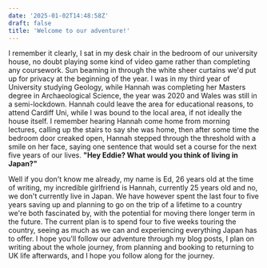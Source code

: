 ```yaml
---
date: '2025-01-02T14:48:58Z'
draft: false
title: 'Welcome to our adventure!'
---
```


I remember it clearly, I sat in my desk chair in the bedroom of our university house, no doubt playing some kind of video game rather than completing any coursework. Sun beaming in through the white sheer curtains we'd put up for privacy at the beginning of the year. I was in my third year of University studying Geology, while Hannah was completing her Masters degree in Archaeological Science, the year was 2020 and Wales was still in a semi-lockdown. Hannah could leave the area for educational reasons, to attend Cardiff Uni, while I was bound to the local area, if not ideally the house itself. I remember hearing Hannah come home from morning lectures, calling up the stairs to say she was home, then after some time the bedroom door creaked open, Hannah stepped through the threshold with a smile on her face, saying one sentence that would set a course for the next five years of our lives. **"Hey Eddie? What would you think of living in Japan?"**

Well if you don't know me already, my name is Ed, 26 years old at the time of writing, my incredible girlfriend is Hannah, currently 25 years old and no, we don't currently live in Japan. We have however spent the last four to five years saving up and planning to go on the trip of a lifetime to a country we're both fascinated by, with the potential for moving there longer term in the future. The current plan is to spend four to five weeks touring the country, seeing as much as we can and experiencing everything Japan has to offer. I hope you'll follow our adventure through my blog posts, I plan on writing about the whole journey, from planning and booking to returning to UK life afterwards, and I hope you follow along for the journey.
